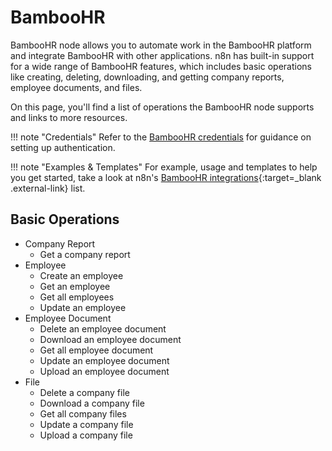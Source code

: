 # BambooHR

BambooHR node allows you to automate work in the BambooHR platform and integrate BambooHR with other applications. n8n has built-in support for a wide range of BambooHR features, which includes basic operations like creating, deleting, downloading, and getting company reports, employee documents, and files.

On this page, you'll find a list of operations the BambooHR node supports and links to more resources.

!!! note "Credentials"
  Refer to the [BambooHR credentials](https://docs.n8n.io/integrations/builtin/credentials/bamboohr/) for guidance on setting up authentication. 

!!! note "Examples & Templates"
  For example, usage and templates to help you get started, take a look at n8n's [BambooHR integrations](https://n8n.io/integrations/bamboohr/){:target=_blank .external-link} list.


## Basic Operations

* Company Report
    * Get a company report
* Employee
    * Create an employee
    * Get an employee
    * Get all employees
    * Update an employee
* Employee Document
    * Delete an employee document
    * Download an employee document
    * Get all employee document
    * Update an employee document
    * Upload an employee document
* File
    * Delete a company file
    * Download a company file
    * Get all company files
    * Update a company file
    * Upload a company file
